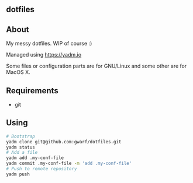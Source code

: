 dotfiles
--------

## About

My messy dotfiles. WIP of course :)

Managed using https://yadm.io

Some files or configuration parts are for GNU/Linux and some other are for MacOS X.

## Requirements

* git

## Using

``` sh
# Bootstrap
yadm clone git@github.com:gwarf/dotfiles.git
yadm status
# Add a file
yadm add .my-conf-file
yadm commit .my-conf-file -m 'add .my-conf-file'
# Push to remote repository
yadm push
```
